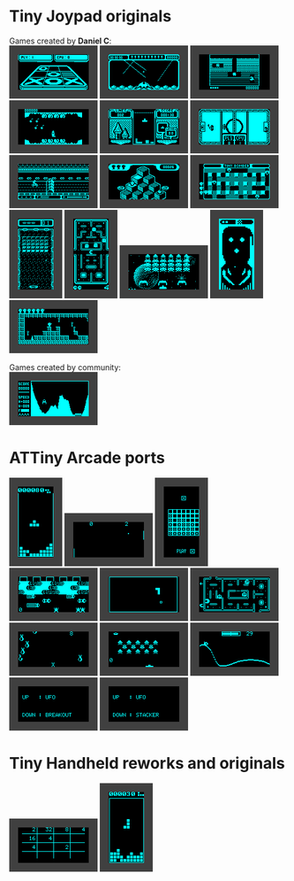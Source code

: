 # Tiny Joypad originals
Games created by **Daniel C**:  
[![](./tiny-joypad/tiny-morpion-v1.0/tiny-morpion-v1.0.png "tiny-morpion-v1.0")](./tiny-joypad/tiny-morpion-v1.0/tiny-morpion-v1.0.hex)
[![](./tiny-joypad/tiny-missile-v1.1/tiny-missile-v1.1.png "tiny-missile-v1.1")](./tiny-joypad/tiny-missile-v1.1/tiny-missile-v1.1.hex)
[![](./tiny-joypad/tiny-ddug-v1.0/tiny-ddug-v1.0.png "tiny-ddug-v1.0")](./tiny-joypad/tiny-ddug-v1.0/tiny-ddug-v1.0.hex)
[![](./tiny-joypad/tiny-plaque-v1.0/tiny-plaque-v1.0.png "tiny-plaque-v1.0")](./tiny-joypad/tiny-plaque-v1.0/tiny-plaque-v1.0.hex)
[![](./tiny-joypad/tiny-tris-v2.0/tiny-tris-v2.0.png "tiny-tris-v2.0")](./tiny-joypad/tiny-tris-v2.0/tiny-tris-v2.0.hex)
[![](./tiny-joypad/tiny-trick-v1.0/tiny-trick-v1.0.png "tiny-trick-v1.0")](./tiny-joypad/tiny-trick-v1.0/tiny-trick-v1.0.hex)
[![](./tiny-joypad/tiny-bike-v1.2/tiny-bike-v1.2.png "tiny-bike-v1.2")](./tiny-joypad/tiny-bike-v1.2/tiny-bike-v1.2.hex)
[![](./tiny-joypad/tiny-bert-v1.1/tiny-bert-v1.1.png "tiny-bert-v1.1")](./tiny-joypad/tiny-bert-v1.1/tiny-bert-v1.1.hex)
[![](./tiny-joypad/tiny-bomber-v1.3/tiny-bomber-v1.3.png "tiny-bomber-v1.3")](./tiny-joypad/tiny-bomber-v1.3/tiny-bomber-v1.3.hex)
[![](./tiny-joypad/tiny-arkanoid-v2.0/tiny-arkanoid-v2.0.png "tiny-arkanoid-v2.0")](./tiny-joypad/tiny-arkanoid-v2.0/tiny-arkanoid-v2.0.hex)
[![](./tiny-joypad/tiny-pacman-v1.2/tiny-pacman-v1.2.png "tiny-pacman-v1.2")](./tiny-joypad/tiny-pacman-v1.2/tiny-pacman-v1.2.hex)
[![](./tiny-joypad/tiny-invaders-v3.1/tiny-invaders-v3.1.png "tiny-invaders-v3.1")](./tiny-joypad/tiny-invaders-v3.1/tiny-invaders-v3.1.hex)
[![](./tiny-joypad/tiny-pinball-v2.0/tiny-pinball-v2.0.png "tiny-pinball-v2.0")](./tiny-joypad/tiny-pinball-v2.0/tiny-pinball-v2.0.hex)
[![](./tiny-joypad/tiny-gilbert-v2.0/tiny-gilbert-v2.0.png "tiny-gilbert-v2.0")](./tiny-joypad/tiny-gilbert-v2.0/tiny-gilbert-v2.0.hex)

Games created by community:  
[![](./tiny-joypad/tiny-lander-v1.0/tiny-lander-v1.0.png "tiny-lander-v1.0")](./tiny-joypad/tiny-lander-v1.0/tiny-lander-v1.0.hex)

# ATTiny Arcade ports
[![](./attiny-arcade/attiny-tetris-gold/attiny-tetris-gold.png "attiny-tetris-gold")](./attiny-arcade/attiny-tetris-gold/attiny-tetris-gold.hex)
[![](./attiny-arcade/bat-bonanza/bat-bonanza.png "bat-bonanza")](./attiny-arcade/bat-bonanza/bat-bonanza.hex)
[![](./attiny-arcade/four-in-row/four-in-row.png "four-in-row")](./attiny-arcade/four-in-row/four-in-row.hex)
[![](./attiny-arcade/frogger/frogger.png "frogger")](./attiny-arcade/frogger/frogger.hex)
[![](./attiny-arcade/oroboros/oroboros.png "oroboros")](./attiny-arcade/oroboros/oroboros.hex)
[![](./attiny-arcade/pacman/pacman.png "pacman")](./attiny-arcade/pacman/pacman.hex)
[![](./attiny-arcade/run-dude-run/run-dude-run.png "run-dude-run")](./attiny-arcade/run-dude-run/run-dude-run.hex)
[![](./attiny-arcade/space-attack/space-attack.png "space-attack")](./attiny-arcade/space-attack/space-attack.hex)
[![](./attiny-arcade/wren-rollercoaster/wren-rollercoaster.png "wren-rollercoaster")](./attiny-arcade/wren-rollercoaster/wren-rollercoaster.hex)
[![](./attiny-arcade/ufo-breakout/ufo-breakout.png "ufo-breakout")](./attiny-arcade/ufo-breakout/ufo-breakout.hex)
[![](./attiny-arcade/ufo-stacker/ufo-stacker.png "ufo-stacker")](./attiny-arcade/ufo-stacker/ufo-stacker.hex)

# Tiny Handheld reworks and originals
[![](./tiny-handheld/hidiot-2048/hidiot-2048.png "hidiot-2048")](./tiny-handheld/hidiot-2048/hidiot-2048.hex)
[![](./tiny-handheld/tetris-gold/tetris-gold.png "tetris-gold")](./tiny-handheld/tetris-gold/tetris-gold.hex)
